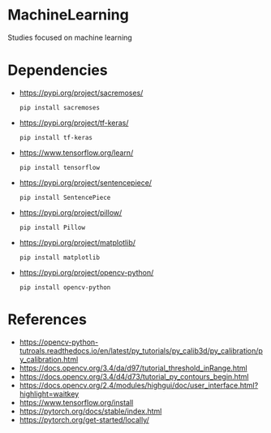 # MachineLearning
Studies focused on machine learning


# Dependencies

  * https://pypi.org/project/sacremoses/
    ```shell
    pip install sacremoses
    ```

  * https://pypi.org/project/tf-keras/   
    ```shell
    pip install tf-keras
    ```

  * https://www.tensorflow.org/learn/
    ```shell
    pip install tensorflow
    ```

  * https://pypi.org/project/sentencepiece/
    ```shell
    pip install SentencePiece
    ```

  * https://pypi.org/project/pillow/
    ```shell
    pip install Pillow
    ```

  * https://pypi.org/project/matplotlib/
    ```shell
    pip install matplotlib 
    ```
  * https://pypi.org/project/opencv-python/
    ```shell
    pip install opencv-python
    ```

# References
 - https://opencv-python-tutroals.readthedocs.io/en/latest/py_tutorials/py_calib3d/py_calibration/py_calibration.html
 - https://docs.opencv.org/3.4/da/d97/tutorial_threshold_inRange.html
 - https://docs.opencv.org/3.4/d4/d73/tutorial_py_contours_begin.html
 - https://docs.opencv.org/2.4/modules/highgui/doc/user_interface.html?highlight=waitkey
 - https://www.tensorflow.org/install
 - https://pytorch.org/docs/stable/index.html
 - https://pytorch.org/get-started/locally/